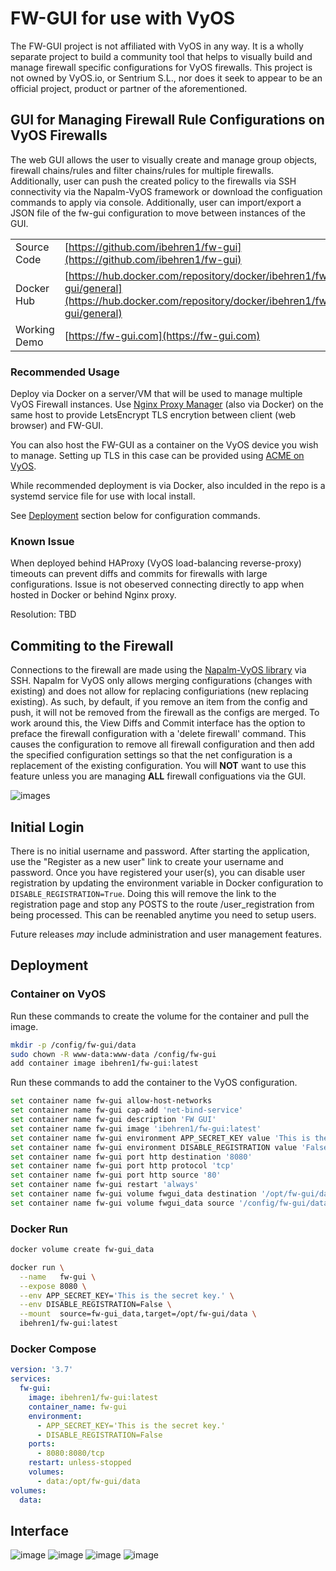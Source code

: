 # FW-GUI for use with VyOS

The FW-GUI project is not affiliated with VyOS in any way.  It is a wholly separate project to build a community tool that helps to visually build and manage firewall specific configurations for VyOS firewalls.  This project is not owned by VyOS.io, or Sentrium S.L., nor does it seek to appear to be an official project, product or partner of the aforementioned.

## GUI for Managing Firewall Rule Configurations on VyOS Firewalls

The web GUI allows the user to visually create and manage group objects, firewall chains/rules and filter chains/rules for multiple firewalls. Additionally, user can push the created policy to the firewalls via SSH connectivity via the Napalm-VyOS framework or download the configuation commands to apply via console. Additionally, user can import/export a JSON file of the fw-gui configuration to move between instances of the GUI.

| | |
| - | - |
| Source Code | [https://github.com/ibehren1/fw-gui](https://github.com/ibehren1/fw-gui)  |
| Docker Hub | [https://hub.docker.com/repository/docker/ibehren1/fw-gui/general](https://hub.docker.com/repository/docker/ibehren1/fw-gui/general)  |
| Working Demo | [https://fw-gui.com](https://fw-gui.com)|

### Recommended Usage

Deploy via Docker on a server/VM that will be used to manage multiple VyOS Firewall instances.  Use [Nginx Proxy Manager](https://nginxproxymanager.com/) (also via Docker) on the same host to provide LetsEncrypt TLS encrytion between client (web browser) and FW-GUI.

You can also host the FW-GUI as a container on the VyOS device you wish to manage.  Setting up TLS in this case can be provided using [ACME on VyOS](https://docs.vyos.io/en/sagitta/configuration/pki/index.html#acme).

While recommended deployment is via Docker, also inculded in the repo is a systemd service file for use with local install.  

See [Deployment](#deployment) section below for configuration commands.

### Known Issue

When deployed behind HAProxy (VyOS load-balancing reverse-proxy) timeouts can prevent diffs and commits for firewalls with large configurations.  Issue is not obeserved connecting directly to app when hosted in Docker or behind Nginx proxy.

Resolution: TBD

## Commiting to the Firewall

Connections to the firewall are made using the [Napalm-VyOS library](https://github.com/napalm-automation-community/napalm-vyos) via SSH.  Napalm for VyOS only allows merging configurations (changes with existing) and does not allow for replacing configuriations (new replacing existing).  As such, by default, if you remove an item from the config and push, it will not be removed from the firewall as the configs are merged.  To work around this, the View Diffs and Commit interface has the option to preface the firewall configuration with a 'delete firewall' command.  This causes the configuration to remove all firewall configuration and then add the specified configuration settings so that the net configuration is a replacement of the existing configuration.  You will __NOT__ want to use this feature unless you are managing __ALL__ firewall configuations via the GUI.

![images](./images/commit.png)

## Initial Login

There is no initial username and password.  After starting the application, use the "Register as a new user" link to create your username and password.  Once you have registered your user(s), you can disable user registration by updating the environment variable in Docker configuration to `DISABLE_REGISTRATION=True`. Doing this will remove the link to the registration page and stop any POSTS to the route /user_registration from being processed.  This can be reenabled anytime you need to setup users.

Future releases *may* include administration and user management features.

## Deployment

### Container on VyOS

Run these commands to create the volume for the container and pull the image.

```bash
mkdir -p /config/fw-gui/data
sudo chown -R www-data:www-data /config/fw-gui
add container image ibehren1/fw-gui:latest
```

Run these commands to add the container to the VyOS configuration.

```bash
set container name fw-gui allow-host-networks
set container name fw-gui cap-add 'net-bind-service'
set container name fw-gui description 'FW GUI'
set container name fw-gui image 'ibehren1/fw-gui:latest'
set container name fw-gui environment APP_SECRET_KEY value 'This is the secret key.'
set container name fw-gui environment DISABLE_REGISTRATION value 'False'
set container name fw-gui port http destination '8080'
set container name fw-gui port http protocol 'tcp'
set container name fw-gui port http source '80'
set container name fw-gui restart 'always'
set container name fw-gui volume fwgui_data destination '/opt/fw-gui/data'
set container name fw-gui volume fwgui_data source '/config/fw-gui/data'
```

### Docker Run

```bash
docker volume create fw-gui_data

docker run \
  --name   fw-gui \
  --expose 8080 \
  --env APP_SECRET_KEY='This is the secret key.' \
  --env DISABLE_REGISTRATION=False \
  --mount  source=fw-gui_data,target=/opt/fw-gui/data \
  ibehren1/fw-gui:latest
```

### Docker Compose

```yaml
version: '3.7'
services:
  fw-gui:
    image: ibehren1/fw-gui:latest
    container_name: fw-gui
    environment:
      - APP_SECRET_KEY='This is the secret key.'
      - DISABLE_REGISTRATION=False
    ports:
      - 8080:8080/tcp
    restart: unless-stopped
    volumes:
      - data:/opt/fw-gui/data
volumes:
  data:
```

## Interface

![image](./images/fw-gui_interface_1.png)
![image](./images/fw-gui_interface_2.png)
![image](./images/fw-gui_interface_3.png)
![image](./images/fw-gui_interface_4.png)
